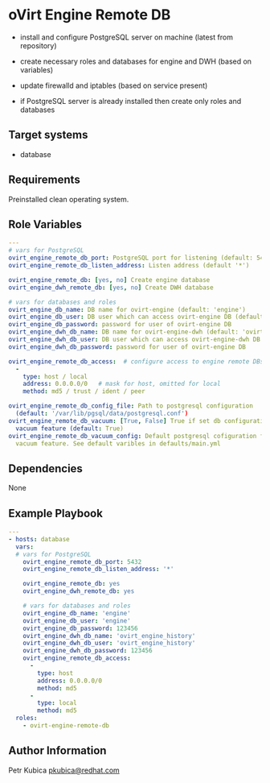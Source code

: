 oVirt Engine Remote DB
======================

- install and configure PostgreSQL server on machine (latest from repository)
- create necessary roles and databases for engine and DWH (based on variables)
- update firewalld and iptables (based on service present)

- if PostgreSQL server is already installed then create only roles and databases

Target systems
--------------

* database

Requirements
------------

Preinstalled clean operating system.

Role Variables
--------------

```yaml
---
# vars for PostgreSQL
ovirt_engine_remote_db_port: PostgreSQL port for listening (default: 5432)
ovirt_engine_remote_db_listen_address: Listen address (default '*')

ovirt_engine_remote_db: [yes, no] Create engine database
ovirt_engine_dwh_remote_db: [yes, no] Create DWH database

# vars for databases and roles
ovirt_engine_db_name: DB name for ovirt-engine (default: 'engine')
ovirt_engine_db_user: DB user which can access ovirt-engine DB (default: 'engine')
ovirt_engine_db_password: password for user of ovirt-engine DB
ovirt_engine_dwh_db_name: DB name for ovirt-engine-dwh (default: 'ovirt_engine_history')
ovirt_engine_dwh_db_user: DB user which can access ovirt-engine-dwh DB (default: 'ovirt_engine_history')
ovirt_engine_dwh_db_password: password for user of ovirt-engine DB

ovirt_engine_remote_db_access:  # configure access to engine remote DBs
  -
    type: host / local
    address: 0.0.0.0/0   # mask for host, omitted for local
    method: md5 / trust / ident / peer

ovirt_engine_remote_db_config_file: Path to postgresql configuration
  (default: '/var/lib/pgsql/data/postgresql.conf')
ovirt_engine_remote_db_vacuum: [True, False] True if set db configuration for
  vacuum feature (default: True)
ovirt_engine_remote_db_vacuum_config: Default postgresql cofiguration for
  vacuum feature. See default varibles in defaults/main.yml
```

Dependencies
------------

None

Example Playbook
----------------

```yaml
---
- hosts: database
  vars:
  # vars for PostgreSQL
    ovirt_engine_remote_db_port: 5432
    ovirt_engine_remote_db_listen_address: '*'

    ovirt_engine_remote_db: yes
    ovirt_engine_dwh_remote_db: yes

    # vars for databases and roles
    ovirt_engine_db_name: 'engine'
    ovirt_engine_db_user: 'engine'
    ovirt_engine_db_password: 123456
    ovirt_engine_dwh_db_name: 'ovirt_engine_history'
    ovirt_engine_dwh_db_user: 'ovirt_engine_history'
    ovirt_engine_dwh_db_password: 123456
    ovirt_engine_remote_db_access:
      -
        type: host
        address: 0.0.0.0/0
        method: md5
      -
        type: local
        method: md5
  roles:
    - ovirt-engine-remote-db
```

Author Information
------------------

Petr Kubica
pkubica@redhat.com
